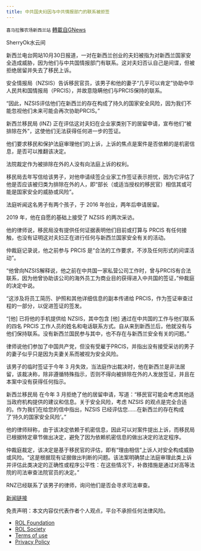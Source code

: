 ```yaml
---
title: 中共国夫妇因与中共情报部门的联系被拒签
---
```

`喜马拉雅农场新西兰站` [轉載自GNews](https://gnews.org/zh-hans/1628000/)

SherryOk水云间

新西兰电台网站10月30日报道，一对在新西兰创业的夫妇被指为对新西兰国家安全造成威胁，因为他们与中共国情报部门有联系。这对夫妇否认自己是间谍，但被拒绝居留并失去了移民上诉。

安全情报局（NZSIS）告诉移民官员，该男子和他的妻子“几乎可以肯定”协助中华人民共和国情报局（PRCIS），并故意隐瞒他们与PRCIS保持的联系。

“因此，NZSIS评估他们在新西兰的存在构成了持久的国家安全风险，因为我们不能忽视他们未来可能会再次协助PRCIS。”

新西兰移民局 (INZ) 正在评估这对夫妇在企业家类别下的居留申请，宣布他们“被排除在外”，这使他们无法获得任何进一步的签证。

他们要求移民和保护法庭审理他们的上诉，上诉的焦点是案件是否依赖的是机密信息，是否可以推翻该决定。

法院裁定作为被排除在外的人没有向法庭上诉的权利。

移民局去年写信给该男子，对他申请续签企业家工作签证表示担忧，因为它评估了他是否应该被归类为排除在外的人，即“部长（或适当授权的移民官）相信其或可能是国家安全的威胁或风险”。

法庭听闻这名男子有两个孩子，于 2016 年创业，两年后申请居留。

2019 年，他在自愿的基础上接受了 NZSIS 的两次采访。

他的律师说，移民局没有提供任何证据表明他们目前或打算与 PRCIS 有任何接触，也没有证明这对夫妇正在进行任何与新西兰国家安全有关的活动。

仲裁庭记录说，他之前参与 PRCIS 是“合法的工作要求，不涉及任何形式的间谍活动”。

“他曾向NZSIS解释说，他之前在中共国一家私营公司工作时，曾与PRCIS有合法联系，因为他曾协助该公司的海外员工为商业目的获得进入中共国的签证，”仲裁庭的决定中说。

“这涉及将员工简历、护照和其他详细信息的副本传递给 PRCIS，作为签证审查过程的一部分，以促进签证的签发。

“[他] 已将他的手机提供给 NZSIS，其中包含 [他] 通过在中共国的工作与他们联系的四名 PRCIS 工作人员的姓名和电话联系方式。自从来到新西兰后，他就没有与他们保持联系。没有新西兰国民参与其中，也不存在与新西兰安全有关的问题。”

律师说他们参加了中国共产党，但没有受雇于PRCIS，并指出没有接受采访的男子的妻子似乎只是因为夫妻关系而被视为安全风险。

该男子的临时签证于今年 3 月失效，当法庭作出裁决时，他在新西兰是非法居留，该裁决称，除非遵循特殊指示，否则不得向被排除在外的人发放签证，并且在本案中没有获得任何指示。

新西兰移民局 在今年 3 月拒绝了他的居留申请，写道：“移民官可能会考虑其他适当政府机构提供的建议和信息。关于安全风险，考虑 NZSIS 的观点是完全合适的。作为我们在给您的信中指出，NZSIS 已经评估您……在新西兰的存在构成了‘持久的国家安全风险’。”

他的律师辩称，由于该决定依赖于机密信息，因此可以对案件提出上诉，而移民局已根据特定章节做出决定，避免了因为依赖机密信息的做出决定的法定程序。

仲裁庭裁定，该决定是基于移民官的评估，即有“理由相信”上诉人对安全构成威胁或风险。“这是根据现有证据做出判断的问题。该法案明确禁止法庭审理此类上诉并评估此类决定的正确性或程序公平性：在这些情况下，补救措施是通过对高等法院的司法审查法院官员的决定。”

RNZ已经联系了该男子的律师，询问他们是否会寻求司法审查。

[新闻链接](https://www.rnz.co.nz/news/national/454556/couple-denied-nz-residence-due-to-chinese-intelligence-links)

 

免责声明：本文内容仅代表作者个人观点，平台不承担任何法律风险。

- [ROL Foundation](https://rolfoundation.org/)
- [ROL Society](https://rolsociety.org/)
- [Terms of use](https://gnews.org/terms-of-use-3/)
- [Privacy Policy](https://gnews.org/privacy-policy/)
